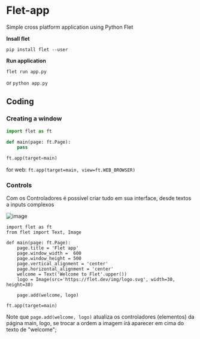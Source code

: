 # Flet-app
Simple cross platform application using Python Flet

**Insall flet**
```
pip install flet --user
```
**Run application**
```
flet run app.py
```
or `python app.py`


## Coding
### Creating a window
```python
import flet as ft

def main(page: ft.Page):
    pass

ft.app(target=main)
```
for web: `ft.app(target=main, view=ft.WEB_BROWSER)`

### Controls
Com os Controladores é possível criar tudo em sua interface, desde textos a inputs complexos

![image](https://github.com/IK-R-S/Flet-app/assets/73291742/a0927160-7c04-4f3c-ab96-edbb8b6647d2)


```
import flet as ft
from flet import Text, Image

def main(page: ft.Page):
    page.title = 'Flet app'
    page.window_width =  600
    page.window_height = 500
    page.vertical_alignment = 'center'
    page.horizontal_alignment = 'center'
    welcome = Text('Welcome to Flet'.upper())
    logo = Image(src='https://flet.dev/img/logo.svg', width=30, height=30)

    page.add(welcome, logo)

ft.app(target=main)
```
Note que `page.add(welcome, logo)` atualiza os controladores (elementos) da página main, logo, se trocar a ordem a imagem irá aparecer em cima do texto de "welcome";

